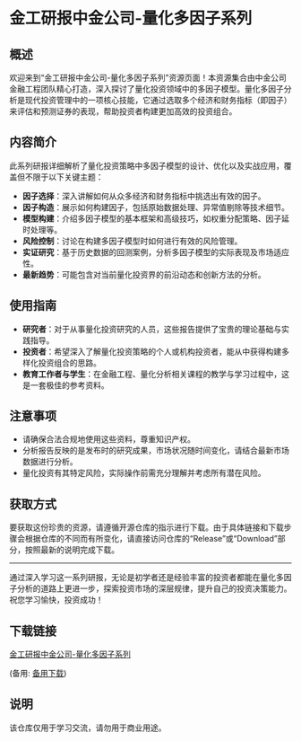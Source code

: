 # 金工研报中金公司-量化多因子系列

## 概述

欢迎来到“金工研报中金公司-量化多因子系列”资源页面！本资源集合由中金公司金融工程团队精心打造，深入探讨了量化投资领域中的多因子模型。量化多因子分析是现代投资管理中的一项核心技能，它通过选取多个经济和财务指标（即因子）来评估和预测证券的表现，帮助投资者构建更加高效的投资组合。

## 内容简介

此系列研报详细解析了量化投资策略中多因子模型的设计、优化以及实战应用，覆盖但不限于以下关键主题：
- **因子选择**：深入讲解如何从众多经济和财务指标中挑选出有效的因子。
- **因子构造**：展示如何构建因子，包括原始数据处理、异常值剔除等技术细节。
- **模型构建**：介绍多因子模型的基本框架和高级技巧，如权重分配策略、因子延时处理等。
- **风险控制**：讨论在构建多因子模型时如何进行有效的风险管理。
- **实证研究**：基于历史数据的回测案例，分析多因子模型的实际表现及市场适应性。
- **最新趋势**：可能包含对当前量化投资界的前沿动态和创新方法的分析。

## 使用指南

- **研究者**：对于从事量化投资研究的人员，这些报告提供了宝贵的理论基础与实践指导。
- **投资者**：希望深入了解量化投资策略的个人或机构投资者，能从中获得构建多样化投资组合的思路。
- **教育工作者与学生**：在金融工程、量化分析相关课程的教学与学习过程中，这是一套极佳的参考资料。

## 注意事项

- 请确保合法合规地使用这些资料，尊重知识产权。
- 分析报告反映的是发布时的研究成果，市场状况随时间变化，请结合最新市场数据进行分析。
- 量化投资有其特定风险，实际操作前需充分理解并考虑所有潜在风险。

## 获取方式

要获取这份珍贵的资源，请遵循开源仓库的指示进行下载。由于具体链接和下载步骤会根据仓库的不同而有所变化，请直接访问仓库的“Release”或“Download”部分，按照最新的说明完成下载。

---

通过深入学习这一系列研报，无论是初学者还是经验丰富的投资者都能在量化多因子分析的道路上更进一步，探索投资市场的深层规律，提升自己的投资决策能力。祝您学习愉快，投资成功！

## 下载链接
[金工研报中金公司-量化多因子系列](https://pan.quark.cn/s/a1384a1a0c20) 

(备用: [备用下载](https://pan.baidu.com/s/1Rnjw4RI2GhOt9V4Fre2vjg?pwd=1234))

## 说明

该仓库仅用于学习交流，请勿用于商业用途。
